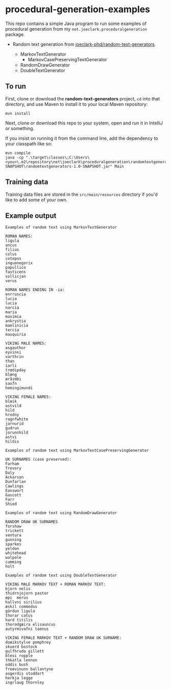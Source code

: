 # procedural-generation-examples

This repo contains a simple Java program to run some examples of procedural generation from my `net.joeclark.proceduralgeneration` package.

- Random text generation from [joeclark-phd/random-text-generators](https://github.com/joeclark-phd/random-text-generators).  

  - MarkovTextGenerator
    - MarkovCasePreservingTextGenerator
  - RandomDrawGenerator
  - DoubleTextGenerator


## To run
First, clone or download the **random-text-generators** project, `cd` into that directory, and use Maven to install it to your local Maven repository: 

    mvn install

Next, clone or download this repo to your system, open and run it in IntelliJ or something.

If you insist on running it from the command line, add the dependency to your classpath like so:

    mvn compile
    java -cp ".\target\classes\;C:\Users\<you>\.m2\repository\net\joeclark\proceduralgeneration\randomtextgenerators\1.0-SNAPSHOT\randomtextgenerators-1.0-SNAPSHOT.jar" Main

## Training data
Training data files are stored in the `src/main/resources` directory if you'd like to add some of your own.

## Example output

    Examples of random text using MarkovTextGenerator
    
    ROMAN NAMES:
    ligula
    ancus
    filius
    colus
    cotepos
    inguonegorix
    papullico
    fasticens
    sollicjan
    verus
    
    ROMAN NAMES ENDING IN -ia:
    enrruscia
    lucia
    lucia
    narcia
    maria
    maximia
    ankrystia
    maelinicia
    tercia
    mauquiria
    
    VIKING MALE NAMES:
    asgauthor
    eyvinxi
    varthrin
    than
    iarli
    trœdipday
    blæng
    æråsmbi
    saxfn
    hemingimundi
    
    VIKING FEMALE NAMES:
    blæik
    astvild
    hild
    hrodny
    ragnfwhite
    jarnurid
    gudrun
    jorunnhild
    astvi
    hildis
    
    Examples of random text using MarkovTextCasePreservingGenerator
    
    UK SURNAMES (case preserved):
    Farham
    Trevory
    Daly
    Ackarson
    Dunfarlan
    Cawlings
    Eanswort
    Gascott
    Farr
    Shied

    Examples of random text using RandomDrawGenerator
    
    RANDOM DRAW UK SURNAMES
    forshaw
    trickett
    ventura
    gunning
    sparkes
    yeldon
    whitehead
    walpole
    cumming
    holt
    
    Examples of random text using DoubleTextGenerator
    
    VIKING MALE MARKOV TEXT + ROMAN MARKOV TEXT:
    bjorn nelis
    thidrnjojorn pastor
    øpi  merus
    hallvni sirilius
    æskil commodus
    gärdun ligula
    thorar catus
    hard titilis
    thorodgæira elisauncus
    autyrmivafni taenus
    
    VIKING FEMALE MARKOV TEXT + RANDOM DRAW UK SURNAME:
    doæikstylve pomphrey
    skuerd bostock
    gulfhruda gillett
    blesi ropple
    thkatla lennon
    oddis bush
    freøvinunn ballantyne
    asgerdis stoddart
    herkja legge
    ingrlaug thornley
